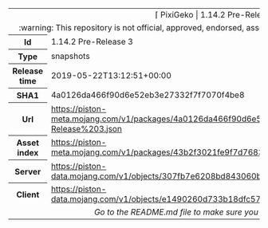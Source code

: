 <html><table>
<tr><td colspan="2" align="center"><img width="0" height="0"><br/>⌈ PixiGeko | 1.14.2 Pre-Release 3 ⌋<br/><img width="0" height="0"></td></tr>
<tr><td colspan="2" align="center"><img width="0" height="0"><br/>
:warning: This repository is not official, approved, endorsed, associated or connected with Mojang :warning:
<br/><img width="0" height="0"></td></tr>
<tr><th>Id</th><td>1.14.2 Pre-Release 3</td></tr>
<tr><th>Type</th><td>snapshots</td></tr>
<tr><th>Release time</th><td>2019-05-22T13:12:51+00:00</td></tr>
<tr><th>SHA1</th><td>4a0126da466f90d6e52eb3e27332f7f7070f4be8</td></tr>
<tr><th>Url</th><td><a href="https://piston-meta.mojang.com/v1/packages/4a0126da466f90d6e52eb3e27332f7f7070f4be8/1.14.2%20Pre-Release%203.json">https://piston-meta.mojang.com/v1/packages/4a0126da466f90d6e52eb3e27332f7f7070f4be8/1.14.2%20Pre-Release%203.json</a></td></tr>
<tr><th>Asset index</th><td><a href="https://piston-meta.mojang.com/v1/packages/43b2f3021fe9f7d768378de95538e22da3ee8301/1.14.json">https://piston-meta.mojang.com/v1/packages/43b2f3021fe9f7d768378de95538e22da3ee8301/1.14.json</a></td></tr>
<tr><th>Server</th><td><a href="https://piston-data.mojang.com/v1/objects/307fb7e6208bd843060b1844857dc5e1d555a1df/server.jar">https://piston-data.mojang.com/v1/objects/307fb7e6208bd843060b1844857dc5e1d555a1df/server.jar</a></td></tr>
<tr><th>Client</th><td><a href="https://piston-data.mojang.com/v1/objects/e1490260d733b18dfc573ab181f9f2df8fb34303/client.jar">https://piston-data.mojang.com/v1/objects/e1490260d733b18dfc573ab181f9f2df8fb34303/client.jar</a></td></tr>
<tr><td colspan="2" align="center"><img width="0" height="0"><br/>
<i>Go to the README.md file to make sure you see the full comparison</i>
<br/><img width="0" height="0"></td></tr>
</table></html>

<br/>